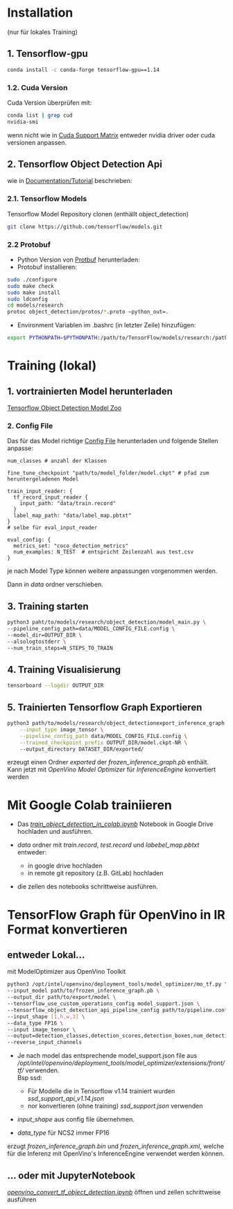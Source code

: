 # Installation

(nur für lokales Training)

## 1. Tensorflow-gpu

```bash
conda install -c conda-forge tensorflow-gpu==1.14
```

### 1.2. Cuda Version

Cuda Version überprüfen mit:

```bash
conda list | grep cud
nvidia-smi
```
wenn nicht wie in [Cuda Support Matrix](https://docs.nvidia.com/deeplearning/sdk/cudnn-support-matrix/index.html)
entweder nvidia driver oder cuda versionen anpassen.


## 2. Tensorflow Object Detection Api

wie in [Documentation/Tutorial](https://tensorflow-object-detection-api-tutorial.readthedocs.io/en/latest/training.html) beschrieben:

### 2.1. Tensorflow Models
Tensorflow Model Repository clonen
(enthällt object_detection)

```bash
git clone https://github.com/tensorflow/models.git
```

### 2.2 Protobuf

* Python Version von [Protbuf](https://github.com/google/protobuf/releases) herunterladen: 
* Protobuf installieren:

```bash
sudo ./configure
sudo make check
sudo make install
sudo ldconfig
cd models/research
protoc object_detection/protos/*.proto –python_out=.
```
* Environment Variablen im .bashrc (in letzter Zeile) hinzufügen:
```bash
export PYTHONPATH=$PYTHONPATH:/path/to/TensorFlow/models/research:/path/to/TensorFlow/models/research/slim:/path/to/TensorFlow/models/research/object_detection
```


# Training (lokal)


## 1. vortrainierten Model herunterladen
 
[Tensorflow Object Detection Model Zoo](https://github.com/tensorflow/models/blob/master/research/object_detection/g3doc/detection_model_zoo.md)

### 2. Config File

Das für das Model richtige [Config File](https://github.com/tensorflow/models/tree/master/research/object_detection/samples/configs) herunterladen und folgende Stellen anpasse:  

```config
num_classes # anzahl der Klassen 
```

```
fine_tune_checkpoint "path/to/model_folder/model.ckpt" # pfad zum heruntergeladenen Model
```

```
train_input_reader: {
  tf_record_input_reader {
    input_path: "data/train.record"
  }
  label_map_path: "data/label_map.pbtxt"
}
# selbe für eval_input_reader
```

```
eval_config: {
  metrics_set: "coco_detection_metrics"
  num_examples: N_TEST  # entspricht Zeilenzahl aus test.csv
}
```
je nach Model Type können weitere anpassungen vorgenommen werden.

Dann in *data* ordner verschieben.


## 3. Training starten

```bash
python3 paht/to/models/research/object_detection/model_main.py \
--pipeline_config_path=data/MODEL_CONFIG_FILE.config \
--model_dir=OUTPUT_DIR \
--alsologtostderr \
--num_train_steps=N_STEPS_TO_TRAIN
```

## 4. Training Visualisierung

```bash
tensorboard --logdir OUTPUT_DIR
```

## 5. Trainierten Tensorflow Graph Exportieren

```bash
python3 path/to/models/research/object_detectionexport_inference_graph.py \
    --input_type image_tensor \
    --pipeline_config_path data/MODEL_CONFIG_FILE.config \
    --trained_checkpoint_prefix OUTPUT_DIR/model.ckpt-NR \ 
    --output_directory DATASET_DIR/exported/
```

erzeugt einen Ordner *exported* der *frozen_inference_graph.pb* enthält.  
Kann jetzt mit *OpenVino Model Optimizer* für *InferenceEngine* konvertiert werden


# Mit Google Colab trainiieren

* Das [*train_object_detection_in_colab.ipynb*](train_object_detection_in_colab.ipynb) Notebook in 
Google Drive hochladen und ausführen.

* *data* ordner mit *train.record*, *test.record* und *labebel_map.pbtxt* entweder:
  * in google drive hochladen
  * in remote git repository (z.B. GitLab) hochladen

* die zellen des notebooks schrittweise ausführen.


# TensorFlow Graph für OpenVino in IR Format konvertieren

## entweder Lokal...

mit ModelOptimizer aus OpenVino Toolkit

```bash
python3 /opt/intel/openvino/deployment_tools/model_optimizer/mo_tf.py \
--input_model path/to/frozen_inference_graph.pb \
--output_dir path/to/export/model \
--tensorflow_use_custom_operations_config model_support.json \
--tensorflow_object_detection_api_pipeline_config path/to/pipeline.config \
--input_shape [1,h,w,3] \
--data_type FP16 \
--input image_tensor \
--output=detection_classes,detection_scores,detection_boxes,num_detections \
--reverse_input_channels
```

* Je nach model das entsprechende model_support.json file aus */opt/intel/openvino/deployment_tools/model_optimizer/extensions/front/tf/* verwenden.  
Bsp ssd:
  * Für Modelle die in Tensorflow v1.14 trainiert wurden *ssd_support_api_v1.14.json*
  * nor konvertieren (ohne training) *ssd_support.json* verwenden

* *input_shape* aus config file übernehmen.  

* *data_type* für NCS2 immer FP16

erzugt *frozen_inference_graph.bin* und *frozen_inference_graph.xml*, welche für die Inferenz mit OpenVino's InferenceEngine 
verwendet werden können.

## ... oder mit JupyterNotebook

[*openvino_convert_tf_object_detection.ipynb*](openvino_convert_tf_object_detection.ipynb)
öffnen und 
zellen schrittweise ausführen